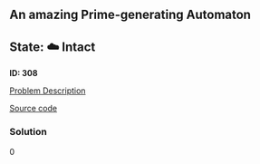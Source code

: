 ## An amazing Prime-generating Automaton

## State: :cloud: **Intact**

**ID: 308**

[Problem Description](https://projecteuler.net/problem=308)

[Source code](main.cpp)

### Solution
0